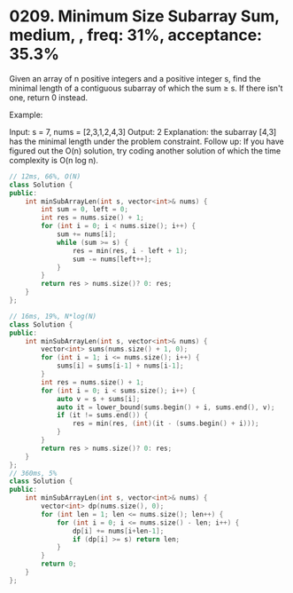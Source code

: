 # 0209. Minimum Size Subarray Sum, medium, , freq: 31%, acceptance: 35.3%

Given an array of n positive integers and a positive integer s, find the minimal length of a contiguous subarray of which the sum ≥ s. If there isn't one, return 0 instead.

Example: 

Input: s = 7, nums = [2,3,1,2,4,3]
Output: 2
Explanation: the subarray [4,3] has the minimal length under the problem constraint.
Follow up:
If you have figured out the O(n) solution, try coding another solution of which the time complexity is O(n log n). 

```c++
// 12ms, 66%, O(N)
class Solution {
public:
    int minSubArrayLen(int s, vector<int>& nums) {
        int sum = 0, left = 0;
        int res = nums.size() + 1;
        for (int i = 0; i < nums.size(); i++) {
            sum += nums[i];
            while (sum >= s) {
                res = min(res, i - left + 1);
                sum -= nums[left++];
            }
        }
        return res > nums.size()? 0: res;
    }
};

// 16ms, 19%, N*log(N)
class Solution {
public:
    int minSubArrayLen(int s, vector<int>& nums) {
        vector<int> sums(nums.size() + 1, 0);
        for (int i = 1; i <= nums.size(); i++) {
            sums[i] = sums[i-1] + nums[i-1];
        }
        int res = nums.size() + 1;
        for (int i = 0; i < sums.size(); i++) {
            auto v = s + sums[i];
            auto it = lower_bound(sums.begin() + i, sums.end(), v);
            if (it != sums.end()) {
                res = min(res, (int)(it - (sums.begin() + i)));
            }
        }
        return res > nums.size()? 0: res;
    }
};
// 360ms, 5%
class Solution {
public:
    int minSubArrayLen(int s, vector<int>& nums) {
        vector<int> dp(nums.size(), 0);
        for (int len = 1; len <= nums.size(); len++) {
            for (int i = 0; i <= nums.size() - len; i++) {
                dp[i] += nums[i+len-1];
                if (dp[i] >= s) return len;
            }
        }
        return 0;
    }
};
```
